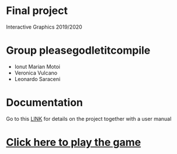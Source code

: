 # Final project
Interactive Graphics 2019/2020

# Group pleasegodletitcompile
- Ionut Marian Motoi
- Veronica Vulcano
- Leonardo Saraceni

# Documentation
Go to this [LINK](./report.pdf) for details on the project together with a user manual

# [Click here to play the game](https://sapienzainteractivegraphicscourse.github.io/final-project-pleasegodletitcompile/)
